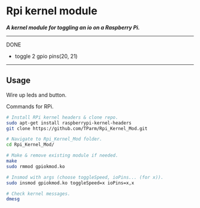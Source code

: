 # Rpi kernel module

***A kernel module for toggling an io on a Raspberry Pi.***

---

DONE

- toggle 2 gpio pins(20, 21)

---

## Usage

Wire up leds and button.

Commands for RPi.

```bash
# Install RPi kernel headers & clone repo.
sudo apt-get install raspberrypi-kernel-headers
git clone https://github.com/TParm/Rpi_Kernel_Mod.git

# Navigate to Rpi_Kernel_Mod folder.
cd Rpi_Kernel_Mod/

# Make & remove existing module if needed.
make
sudo rmmod gpiokmod.ko

# Insmod with args (choose toggleSpeed, ioPins... (for x)).
sudo insmod gpiokmod.ko toggleSpeed=x ioPins=x,x 

# Check kernel messages.
dmesg
```
